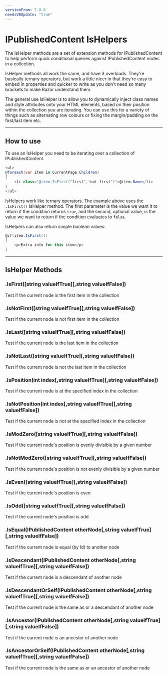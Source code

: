 ```yaml
---
versionFrom: 7.0.0
needsV8Update: "true"
---
```


# IPublishedContent IsHelpers

The IsHelper methods are a set of extension methods for IPublishedContent to help perform quick conditional queries against IPublishedContent nodes in a collection.

IsHelper methods all work the same, and have 3 overloads. They're basically ternary operators, but work a little nicer in that they're easy to embed in properties and quicker to write as you don't need so many brackets to make Razor understand them.

The general use IsHelper is to allow you to dynamically inject class names and style attributes onto your HTML elements, based on their position within the collection you are iterating. You can use this for a variety of things such as alternating row colours or fixing the margin/padding on the first/last item etc.

---

## How to use

To use an IsHelper you need to be iterating over a collection of IPublishedContent.

```csharp
<ul>
@foreach(var item in CurrentPage.Children)
{
    <li class="@item.IsFirst("first","not-first")">@item.Name</li>
}
</ul>
```

IsHelpers work like ternary operators. The example above uses the `.IsFirst()` IsHelper method. The first parameter is the value we want it to return if the condition returns `true`, and the second, optional value, is the value we want to return if the condition evaluates to `false`.

IsHelpers can also return simple boolean values:

```csharp
@if(item.IsFirst())
{
    <p>Extra info for this item</p>
}
```

---

## IsHelper Methods

### .IsFirst([string valueIfTrue][,string valueIfFalse])

Test if the current node is the first item in the collection

### .IsNotFirst([string valueIfTrue][,string valueIfFalse])

Test if the current node is not first item in the collection

### .IsLast([string valueIfTrue][,string valueIfFalse])

Test if the current node is the last item in the collection

### .IsNotLast([string valueIfTrue][,string valueIfFalse])

Test if the current node is not the last item in the collection

### .IsPosition(int index[,string valueIfTrue][,string valueIfFalse])

Test if the current node is at the specified index in the collection

### .IsNotPosition(int index[,string valueIfTrue][,string valueIfFalse])

Test if the current node is not at the specified index in the collection

### .IsModZero([string valueIfTrue][,string valueIfFalse])

Test if the current node's position is evenly divisible by a given number

### .IsNotModZero([string valueIfTrue][,string valueIfFalse])

Test if the current node's position is not evenly divisible by a given number


### .IsEven([string valueIfTrue][,string valueIfFalse])

Test if the current node's position is even

### .IsOdd([string valueIfTrue][,string valueIfFalse])

Test if the current node's position is odd

### .IsEqual(IPublishedContent otherNode[,string valueIfTrue][,string valueIfFalse])

Test if the current node is equal (by Id) to another node

### .IsDescendant(IPublishedContent otherNode[,string valueIfTrue][,string valueIfFalse])

Test if the current node is a descendant of another node

### .IsDescendantOrSelf(IPublishedContent otherNode[,string valueIfTrue][,string valueIfFalse])

Test if the current node is the same as or a descendant of another node

### .IsAncestor(IPublishedContent otherNode[,string valueIfTrue][,string valueIfFalse])

Test if the current node is an ancestor of another node

### .IsAncestorOrSelf(IPublishedContent otherNode[,string valueIfTrue][,string valueIfFalse])

Test if the current node is the same as or an ancestor of another node
